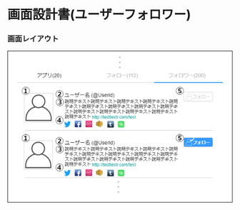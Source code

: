 # 画面設計書(ユーザーフォロワー)

### 画面レイアウト

<span  id="images">![ユーザーフォロワー](../../reference/2_bd/img/2.1.3/sc020/sc023.png "ユーザーフォロワー")</span>